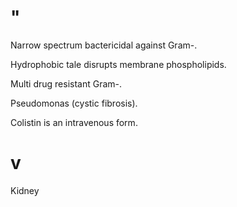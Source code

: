 # "

Narrow spectrum bactericidal against Gram-.

Hydrophobic tale disrupts membrane phospholipids.

Multi drug resistant Gram-.

Pseudomonas (cystic fibrosis).

Colistin is an intravenous form.

# v

Kidney
